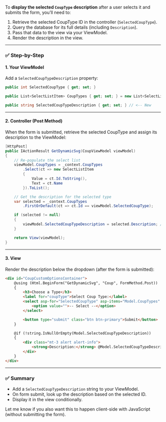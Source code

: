 To **display the selected `CoupType` description** after a user selects it and submits the form, you’ll need to:

1. Retrieve the selected CoupType ID in the controller (`SelectedCoupType`).
2. Query the database for its full details (including `Description`).
3. Pass that data to the view via your ViewModel.
4. Render the description in the view.

---

### ✅ Step-by-Step

#### **1. Your ViewModel**

Add a `SelectedCoupTypeDescription` property:

```csharp
public int SelectedCoupType { get; set; }

public List<SelectListItem> CoupTypes { get; set; } = new List<SelectListItem>();

public string SelectedCoupTypeDescription { get; set; } // <-- New
```

---

#### **2. Controller (Post Method)**

When the form is submitted, retrieve the selected CoupType and assign its description to the ViewModel:

```csharp
[HttpPost]
public IActionResult GetDynamicSvg(CoupViewModel viewModel)
{
    // Re-populate the select list
    viewModel.CoupTypes = _context.CoupTypes
        .Select(ct => new SelectListItem
        {
            Value = ct.Id.ToString(),
            Text = ct.Name
        }).ToList();

    // Get the description for the selected type
    var selected = _context.CoupTypes
        .FirstOrDefault(ct => ct.Id == viewModel.SelectedCoupType);

    if (selected != null)
    {
        viewModel.SelectedCoupTypeDescription = selected.Description; // or whatever your property is
    }

    return View(viewModel);
}
```

---

#### **3. View**

Render the description below the dropdown (after the form is submitted):

```html
<div id="CoupCustomOptionsContainer">
    @using (Html.BeginForm("GetDynamicSvg", "Coup", FormMethod.Post))
    {
        <h3>Choose a Type</h3>
        <label for="coupType">Select Coup Type:</label>
        <select asp-for="SelectedCoupType" asp-items="Model.CoupTypes" class="form-control">
            <option value="">-- Select --</option>
        </select>

        <button type="submit" class="btn btn-primary">Submit</button>
    }

    @if (!string.IsNullOrEmpty(Model.SelectedCoupTypeDescription))
    {
        <div class="mt-3 alert alert-info">
            <strong>Description:</strong> @Model.SelectedCoupTypeDescription
        </div>
    }
</div>
```

---

### ✅ Summary

* Add a `SelectedCoupTypeDescription` string to your ViewModel.
* On form submit, look up the description based on the selected ID.
* Display it in the view conditionally.

Let me know if you also want this to happen client-side with JavaScript (without submitting the form).

